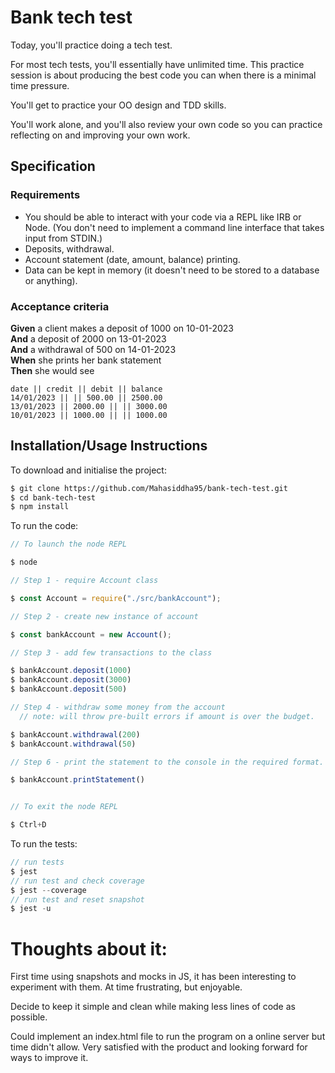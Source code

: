 # Bank tech test

Today, you'll practice doing a tech test.

For most tech tests, you'll essentially have unlimited time. This practice session is about producing the best code you can when there is a minimal time pressure.

You'll get to practice your OO design and TDD skills.

You'll work alone, and you'll also review your own code so you can practice reflecting on and improving your own work.

## Specification

### Requirements

- You should be able to interact with your code via a REPL like IRB or Node. (You don't need to implement a command line interface that takes input from STDIN.)
- Deposits, withdrawal.
- Account statement (date, amount, balance) printing.
- Data can be kept in memory (it doesn't need to be stored to a database or anything).

### Acceptance criteria

**Given** a client makes a deposit of 1000 on 10-01-2023  
**And** a deposit of 2000 on 13-01-2023  
**And** a withdrawal of 500 on 14-01-2023  
**When** she prints her bank statement  
**Then** she would see

```
date || credit || debit || balance
14/01/2023 || || 500.00 || 2500.00
13/01/2023 || 2000.00 || || 3000.00
10/01/2023 || 1000.00 || || 1000.00
```

## Installation/Usage Instructions

To download and initialise the project:

```sh
$ git clone https://github.com/Mahasiddha95/bank-tech-test.git
$ cd bank-tech-test
$ npm install

```

To run the code:

```js
// To launch the node REPL

$ node

// Step 1 - require Account class

$ const Account = require("./src/bankAccount");

// Step 2 - create new instance of account

$ const bankAccount = new Account();

// Step 3 - add few transactions to the class

$ bankAccount.deposit(1000)
$ bankAccount.deposit(3000)
$ bankAccount.deposit(500)

// Step 4 - withdraw some money from the account
  // note: will throw pre-built errors if amount is over the budget.

$ bankAccount.withdrawal(200)
$ bankAccount.withdrawal(50)

// Step 6 - print the statement to the console in the required format.

$ bankAccount.printStatement()


// To exit the node REPL

$ Ctrl+D

```

To run the tests:

```js
// run tests
$ jest
// run test and check coverage
$ jest --coverage
// run test and reset snapshot
$ jest -u

```
# Thoughts about it:

First time using snapshots and mocks in JS, it has been interesting to experiment with them. At time frustrating, but enjoyable.

Decide to keep it simple and clean while making less lines of code as possible.

Could implement an index.html file to run the program on a online server but time didn't allow. Very satisfied with the product and looking forward for ways to improve it.
